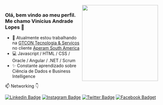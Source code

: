 

<img align="right" src="https://viniciusanl.github.io/icones/Logo%20Vinicius%2025-11-2018.png" width="250"/>


### Olá, bem vindo ao meu perfil. Me chamo Vinícius Andrade Lopes 👋

- 🚀 Atualmente estou trabalhando na [GTCON Tecnologia & Serviços](https://www.gtcon.com.br/) no cliente [Aperam South America](https://brasil.aperam.com/)
- 💻 Javascript / HTML / CSS / Oracle / Angular / .NET / Scrum 
- ✨ Constante aprendizado sobre Ciência de Dados e Business Intelligence

📫  Networking 👇

[![Linkedin Badge](https://img.shields.io/badge/LinkedIn-0077B5?style=for-the-badge&logo=linkedin&logoColor=white)](https://www.linkedin.com/in/vinicius-andrade-lopes/)
[![Instagram Badge](https://img.shields.io/badge/Instagram-E4405F?style=for-the-badge&logo=instagram&logoColor=white)](https://www.instagram.com/vinicius.anl/)
[![Twitter Badge](https://img.shields.io/badge/Twitter-1DA1F2?style=for-the-badge&logo=twitter&logoColor=white)](https://twitter.com/viniciusalo)
[![Facebook Badget](https://img.shields.io/badge/Facebook-1877F2?style=for-the-badge&logo=facebook&logoColor=white)](https://www.facebook.com/vinicius.anl)
